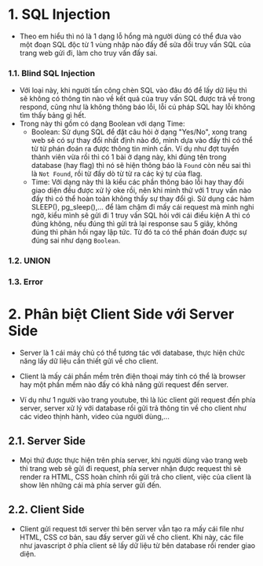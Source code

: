 # 1. SQL Injection
- Theo em hiểu thì nó là 1 dạng lỗ hổng mà người dùng có thể đưa vào một đoạn SQL độc từ 1 vùng nhập nào đấy để sửa đổi truy vấn SQL của trang web gửi đi, làm cho truy vấn đấy sai.

### 1.1. Blind SQL Injection
- Với loại này, khi người tấn công chèn SQL vào đâu đó để lấy dữ liệu thì sẽ không có thông tin nào về kết quả của truy vấn SQL được trả về trong respond, cũng như là không thông báo lỗi, lỗi cú pháp SQL hay lỗi không tìm thấy bảng gì hết.
- Trong này thì gồm có dạng Boolean với dạng Time:
  + Boolean: Sử dụng SQL để đặt câu hỏi ở dạng "Yes/No", xong trang web sẽ có sự thay đổi nhất định nào đó, mình dựa vào đấy thì có thể từ từ phán đoán ra được thông tin mình cần. Ví dụ như đợt tuyển thành viên vừa rồi thì có 1 bài ở dạng này, khi đúng tên trong database (hay flag) thì nó sẽ hiện thông báo là `Found` còn nếu sai thì là `Not Found`, rồi từ đấy dò từ từ ra các ký tự của flag.
  + Time: Với dạng này thì là kiểu các phần thông báo lỗi hay thay đổi giao diện đều được xử lý oke rồi, nên khi mình thử với 1 truy vấn nào đấy thì có thể hoàn toàn không thấy sự thay đổi gì. Sử dụng các hàm SLEEP(), pg_sleep(),... để làm chậm đi mấy cái request mà mình nghi ngờ, kiểu mình sẽ gửi đi 1 truy vấn SQL hỏi với cái điều kiện A thì có đúng không, nếu đúng thì gửi trả lại response sau 5 giây, không đúng thì phản hồi ngay lập tức. Từ đó ta có thể phán đoán được sự đúng sai như dạng `Boolean`.

### 1.2. UNION

### 1.3. Error


# 2. Phân biệt Client Side với Server Side
- Server là 1 cái máy chủ có thể tương tác với database, thực hiện chức năng lấy dữ liệu cần thiết gửi về cho client.

- Client là mấy cái phần mềm trên điện thoại máy tính có thể là browser hay một phần mềm nào đấy có khả năng gửi request đến server.

- Ví dụ như 1 người vào trang youtube, thì là lúc client gửi request đến phía server, server xử lý với database rồi gửi trả thông tin về cho client như các video thịnh hành, video của người dùng,...

## 2.1. Server Side
- Mọi thứ được thực hiện trên phía server, khi người dùng vào trang web thì trang web sẽ gửi đi request, phía server nhận được request thì sẽ render ra HTML, CSS hoàn chỉnh rồi gửi trả cho client, việc của client là show lên những cái mà phía server gửi đến.

## 2.2. Client Side
- Client gửi request tới server thì bên server vẫn tạo ra mấy cái file như HTML, CSS cơ bản, sau đấy server gửi về cho client. Khi này, các file như javascript ở phía client sẽ lấy dữ liệu từ bên database rồi render giao diện.
